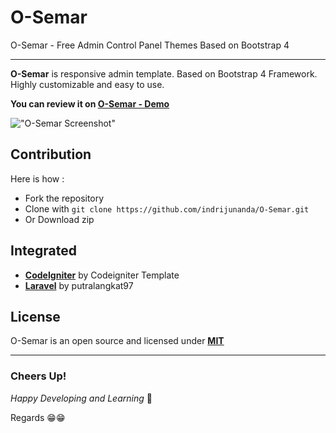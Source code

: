 # O-Semar

O-Semar - Free Admin Control Panel Themes Based on Bootstrap 4

-------------------

**O-Semar** is responsive admin template. Based on Bootstrap 4 Framework. Highly customizable and easy to use. 

**You can review it on [O-Semar - Demo](https://indrijunanda.github.io/O-Semar/)**

!["O-Semar Screenshot"](https://indrijunanda.github.io/O-Semar/img/screenshot/ss2.png "O-Semar Screenshot")

## Contribution 

Here is how : 

- Fork the repository
- Clone with ```git clone https://github.com/indrijunanda/O-Semar.git```
- Or Download zip


## Integrated

- **[CodeIgniter](https://github.com/Codeigniter-Template/Ruang-Admin-Template)** by Codeigniter Template
- **[Laravel](https://github.com/putralangkat97/ruang-admin-laravel-6)** by putralangkat97


## License

O-Semar is an open source and licensed under **[MIT](http://opensource.org/licenses/MIT)**



-------------------
### Cheers Up!

*Happy Developing and Learning* 💪



Regards 😁😁



